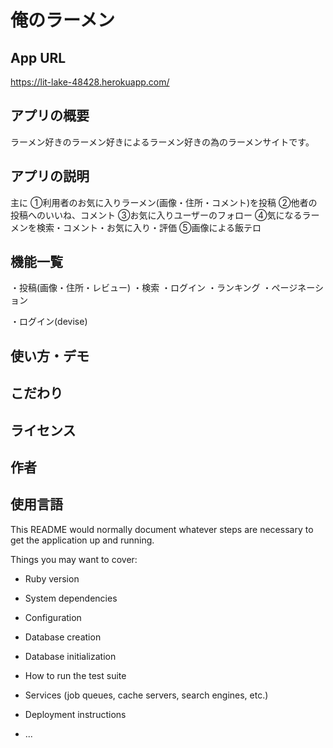 # 俺のラーメン

## App URL
https://lit-lake-48428.herokuapp.com/

## アプリの概要
ラーメン好きのラーメン好きによるラーメン好きの為のラーメンサイトです。

## アプリの説明
主に
①利用者のお気に入りラーメン(画像・住所・コメント)を投稿
②他者の投稿へのいいね、コメント
③お気に入りユーザーのフォロー
④気になるラーメンを検索・コメント・お気に入り・評価
⑤画像による飯テロ

## 機能一覧
・投稿(画像・住所・レビュー)
・検索
・ログイン
・ランキング
・ページネーション

・ログイン(devise)

## 使い方・デモ
## こだわり
## ライセンス
## 作者
## 使用言語

This README would normally document whatever steps are necessary to get the
application up and running.

Things you may want to cover:

* Ruby version

* System dependencies

* Configuration

* Database creation

* Database initialization

* How to run the test suite

* Services (job queues, cache servers, search engines, etc.)

* Deployment instructions

* ...
